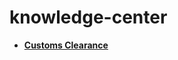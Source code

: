 # knowledge-center

- [**Customs Clearance**](https://ecs-support.github.io/knowledge-center/customs-clearance)
